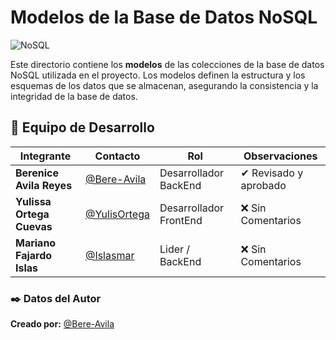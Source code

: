 # Modelos de la Base de Datos NoSQL 
![NoSQL](https://img.shields.io/badge/NoSQL-Database-green)

Este directorio contiene los **modelos** de las colecciones de la base de datos NoSQL utilizada en el proyecto. Los modelos definen la estructura y los esquemas de los datos que se almacenan, asegurando la consistencia y la integridad de la base de datos.


## 👥 Equipo de Desarrollo
| Integrante | Contacto | Rol | Observaciones |
|------------|--------|---|---|
| **Berenice Avila Reyes** | [@Bere-Avila](https://github.com/Bere-Avila) | Desarrollador BackEnd | ✔ Revisado y aprobado |
| **Yulissa Ortega Cuevas** | [@YulisOrtega](https://github.com/YulisOrtega) | Desarrollador FrontEnd | ❌ Sin Comentarios |
| **Mariano Fajardo Islas** | [@Islasmar](https://github.com/Islasmar) | Lider / BackEnd| ❌ Sin Comentarios |


### ✒️ **Datos del Autor**  
**Creado por:** [@Bere-Avila](https://github.com/Bere-Avila) 
